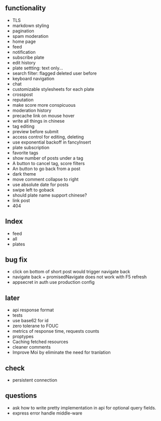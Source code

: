 ## functionality
* TLS
* markdown styling
* pagination
* spam moderation
* home page
* feed
* notification
* subscribe plate
* edit history
* plate settting: text only...
* search filter: flagged deleted user before
* keyboard navigation
* chat
* customizable stylesheets for each plate
* crosspost
* reputation
* make score more conspicuous
* moderation history
* precache link on mouse hover
* write all things in chinese
* tag editing
* preview before submit
* access control for editing, deleting
* use exponential backoff in fancyInsert
* plate subscription
* favorite tags
* show number of posts under a tag
* A button to cancel tag, score filters
* An button to go back from a post
* dark theme
* move comment collapse to right
* use absolute date for posts
* swipe left to goback
* should plate name support chinese?
* link post
* 404

## Index
* feed
* all
* plates

## bug fix
* click on bottom of short post would trigger navigate back
* navigate back + promisedNavigate does not work with F5 refresh
* appsecret in auth use production config

## later
* api response format
* tests
* use base62 for id
* zero tolerane to FOUC
* metrics of response time, requests counts
* proptypes
* Caching fetched resources
* cleaner comments
* Improve Moi by eliminate the need for tranlation

## check
* persistent connection

## questions
* ask how to write pretty implementation in api for optional query fields.
* express error handle middle-ware
